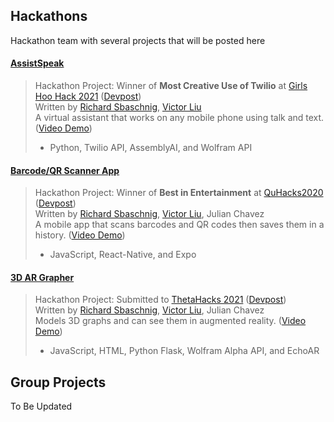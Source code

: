 ## Hackathons
Hackathon team with several projects that will be posted here

#### [**AssistSpeak**](https://github.com/fetf/AssistSpeak)
> Hackathon Project: Winner of **Most Creative Use of Twilio** at [Girls Hoo Hack 2021](https://www.gwcuva.com/hack) ([Devpost](https://girls-hoo-hack-2021.devpost.com/))  
> Written by [Richard Sbaschnig](https://github.com/RichardSba), [Victor Liu](https://github.com/notvictorl)  
> A virtual assistant that works on any mobile phone using talk and text. ([Video Demo](https://youtu.be/tCQJtKbdkGI))
> * Python, Twilio API, AssemblyAI, and Wolfram  API  

#### [**Barcode/QR Scanner App**](https://github.com/fetf/Barcode-QR-Scanner)
> Hackathon Project: Winner of **Best in Entertainment** at [QuHacks2020](https://quhacks.tech/) ([Devpost](https://quhacks2020.devpost.com/))    
> Written by [Richard Sbaschnig](https://github.com/RichardSba), [Victor Liu](https://github.com/notvictorl), Julian Chavez  
> A mobile app that scans barcodes and QR codes then saves them in a history. ([Video Demo](https://youtu.be/fGIddomfrzs))
> - JavaScript, React-Native, and Expo  

#### [**3D AR Grapher**](https://github.com/fetf/3D-AR-Grapher)
> Hackathon Project: Submitted to [ThetaHacks 2021](https://thetahacks.tech/) ([Devpost](https://thetahacks.devpost.com/))  
> Written by [Richard Sbaschnig](https://github.com/RichardSba), [Victor Liu](https://github.com/notvictorl), Julian Chavez  
> Models 3D graphs and can see them in augmented reality. ([Video Demo](https://youtu.be/tCQJtKbdkGI))
> - JavaScript, HTML, Python Flask, Wolfram Alpha API, and EchoAR  

## Group Projects
To Be Updated
<!--

**Here are some ideas to get you started:**

🙋‍♀️ A short introduction - what is your organization all about?
🌈 Contribution guidelines - how can the community get involved?
👩‍💻 Useful resources - where can the community find your docs? Is there anything else the community should know?
🍿 Fun facts - what does your team eat for breakfast?
🧙 Remember, you can do mighty things with the power of [Markdown](https://docs.github.com/github/writing-on-github/getting-started-with-writing-and-formatting-on-github/basic-writing-and-formatting-syntax)
-->
